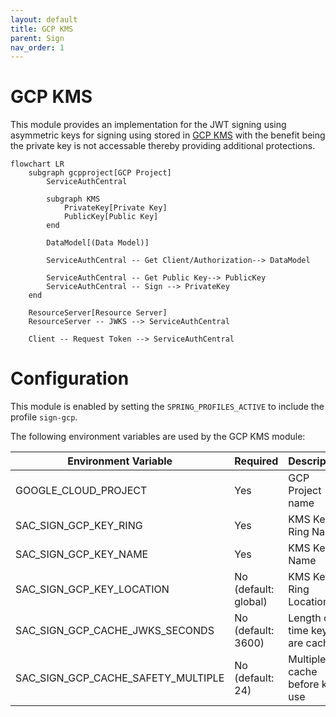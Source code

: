 ```yaml
---
layout: default
title: GCP KMS
parent: Sign
nav_order: 1
---
```


# GCP KMS

This module provides an implementation for the JWT signing using asymmetric keys for signing using stored in [GCP KMS](https://cloud.google.com/security/products/security-key-management) with the benefit being the private key is not accessable thereby providing additional protections.

```mermaid
flowchart LR
    subgraph gcpproject[GCP Project]
        ServiceAuthCentral

        subgraph KMS
            PrivateKey[Private Key]
            PublicKey[Public Key]
        end

        DataModel[(Data Model)]

        ServiceAuthCentral -- Get Client/Authorization--> DataModel

        ServiceAuthCentral -- Get Public Key--> PublicKey
        ServiceAuthCentral -- Sign --> PrivateKey
    end

    ResourceServer[Resource Server]
    ResourceServer -- JWKS --> ServiceAuthCentral

    Client -- Request Token --> ServiceAuthCentral
```

# Configuration

This module is enabled by setting the `SPRING_PROFILES_ACTIVE` to include the profile `sign-gcp`.

The following environment variables are used by the GCP KMS module:

| Environment Variable               | Required             | Description                      |
| ---------------------------------- | -------------------- | -------------------------------- |
| GOOGLE_CLOUD_PROJECT               | Yes                  | GCP Project name                 |
| SAC_SIGN_GCP_KEY_RING              | Yes                  | KMS Key Ring Name                |
| SAC_SIGN_GCP_KEY_NAME              | Yes                  | KMS Key Name                     |
| SAC_SIGN_GCP_KEY_LOCATION          | No (default: global) | KMS Key Ring Location            |
| SAC_SIGN_GCP_CACHE_JWKS_SECONDS    | No (default: 3600)   | Length of time keys are cached   |
| SAC_SIGN_GCP_CACHE_SAFETY_MULTIPLE | No (default: 24)     | Multiple of cache before key use |
